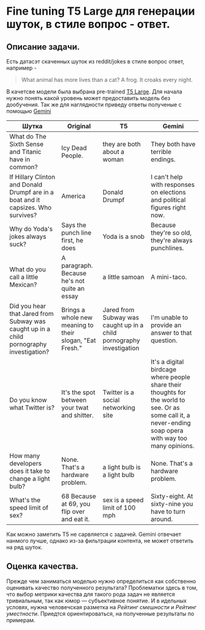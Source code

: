 # Fine tuning T5 Large для генерации шуток, в стиле вопрос - ответ.
## Описание задачи.
Есть датасэт скаченных шуток из reddit/jokes в стиле вопрос ответ, например - 
> What animal has more lives than a cat? A frog. It croaks every night.

В качетсве модели была выбрана pre-trained [T5 Large](https://huggingface.co/google/flan-t5-large).
Для начала нужно понять какой уровень может предоставить модель без дообучения. Так же для наглядности приведу ответы полученые с помощью [Gemini](https://gemini.google.com/)

Шутка | Original | T5 | Gemini 
--- | --- | --- | ---
What do The Sixth Sense and Titanic have in common? | Icy Dead People. | they are both about a woman | They both have terrible endings.
If Hillary Clinton and Donald Drumpf are in a boat and it capsizes. Who survives? | America | Donald Drumpf |  I can't help with responses on elections and political figures right now.
Why do Yoda's jokes always suck? | Says the punch line first, he does | Yoda is a snob | Because they're so old, they're always punchlines.
What do you call a little Mexican? | A paragraph. Because he's not quite an essay | a little samoan | A mini-taco.
Did you hear that Jared from Subway was caught up in a child pornography investigation? | Brings a whole new meaning to their slogan, "Eat Fresh." | Jared from Subway was caught up in a child pornography investigation | I'm unable to provide an answer to that question.
Do you know what Twitter is?| It's the spot between your twat and shitter. | Twitter is a social networking site | It's a digital birdcage where people share their thoughts for the world to see. Or as some call it, a never-ending soap opera with way too many opinions.
How many developers does it take to change a light bulb? | None. That's a hardware problem. | a light bulb is a light bulb | None. That's a hardware problem.
What's the speed limit of sex? | 68 Because at 69, you flip over and eat it. | sex is a speed limit of 100 mph | Sixty-eight. At sixty-nine you have to turn around.

Как можно заметить Т5 не сарвляется с задачей. Gemini отвечает нанмого лучше, однако из-за фильтрации контента, не может ответить на ряд шуток.

## Оценка качества.
Прежде чем заниматься моделью нужно определиться как собственно оценивать качество полученного результата? Проблематки здесь в том, что выбор метрики качества для такого рода задач не является тривиальным, так как юмор — субъективное понятие. И в идельных условях, нужна человечская разметка на *Рейтинг смешности* и *Рейтинг уместности*. Приедтся ориентироваться, на полученные результаты по примерам.

